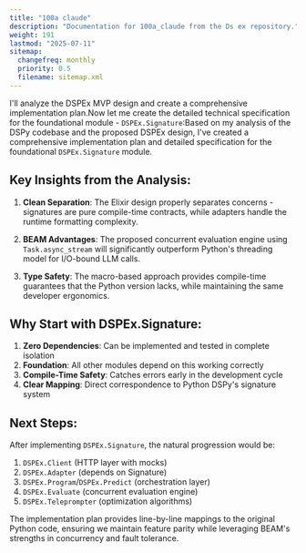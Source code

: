 ```yaml
---
title: "100a claude"
description: "Documentation for 100a_claude from the Ds ex repository."
weight: 191
lastmod: "2025-07-11"
sitemap:
  changefreq: monthly
  priority: 0.5
  filename: sitemap.xml
---
```


I'll analyze the DSPEx MVP design and create a comprehensive implementation plan.Now let me create the detailed technical specification for the foundational module - `DSPEx.Signature`:Based on my analysis of the DSPy codebase and the proposed DSPEx design, I've created a comprehensive implementation plan and detailed specification for the foundational `DSPEx.Signature` module.

## Key Insights from the Analysis:

1. **Clean Separation**: The Elixir design properly separates concerns - signatures are pure compile-time contracts, while adapters handle the runtime formatting complexity.

2. **BEAM Advantages**: The proposed concurrent evaluation engine using `Task.async_stream` will significantly outperform Python's threading model for I/O-bound LLM calls.

3. **Type Safety**: The macro-based approach provides compile-time guarantees that the Python version lacks, while maintaining the same developer ergonomics.

## Why Start with DSPEx.Signature:

1. **Zero Dependencies**: Can be implemented and tested in complete isolation
2. **Foundation**: All other modules depend on this working correctly  
3. **Compile-Time Safety**: Catches errors early in the development cycle
4. **Clear Mapping**: Direct correspondence to Python DSPy's signature system

## Next Steps:

After implementing `DSPEx.Signature`, the natural progression would be:
1. `DSPEx.Client` (HTTP layer with mocks)
2. `DSPEx.Adapter` (depends on Signature)  
3. `DSPEx.Program`/`DSPEx.Predict` (orchestration layer)
4. `DSPEx.Evaluate` (concurrent evaluation engine)
5. `DSPEx.Teleprompter` (optimization algorithms)

The implementation plan provides line-by-line mappings to the original Python code, ensuring we maintain feature parity while leveraging BEAM's strengths in concurrency and fault tolerance.